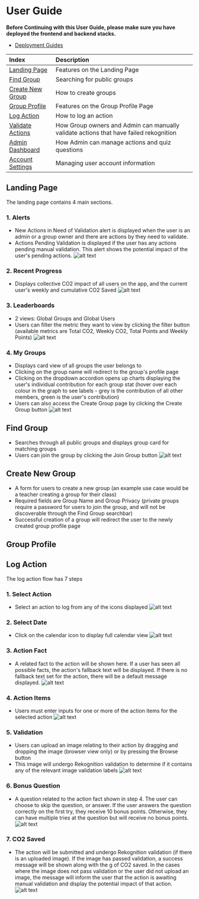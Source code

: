 # User Guide

**Before Continuing with this User Guide, please make sure you have deployed the frontend and backend stacks.**

- [Deployment Guides](./DeploymentGuide.md)

| Index                                 | Description                                                                           |
| :------------------------------------ | :------------------------------------------------------------------------------------ |
| [Landing Page](#Landing-Page)         | Features on the Landing Page                                                          |
| [Find Group](#Find-Group)             | Searching for public groups                                                           |
| [Create New Group](#Create-New-Group) | How to create groups                                                                  |
| [Group Profile](#Group-Profile)       | Features on the Group Profile Page                                                    |
| [Log Action](#Log-Action)             | How to log an action                                                                  |
| [Validate Actions](#Validate-Actions) | How Group owners and Admin can manually validate actions that have failed rekognition |
| [Admin Dashboard](#Admin-Dashboard)   | How Admin can manage actions and quiz questions                                       |
| [Account Settings](#Account-Settings) | Managing user account information                                                     |

## Landing Page

The landing page contains 4 main sections.

### 1. Alerts

- New Actions in Need of Validation alert is displayed when the user is an admin or a group owner and there are actions by they need to validate.
- Actions Pending Validation is displayed if the user has any actions pending manual validation. This alert shows the potential impact of the user's pending actions.
  ![alt text](images/landing0.png)

### 2. Recent Progress

- Displays collective CO2 impact of all users on the app, and the current user's weekly and cumulative CO2 Saved
  ![alt text](images/landing1.png)

### 3. Leaderboards

- 2 views: Global Groups and Global Users
- Users can filter the metric they want to view by clicking the filter button (available metrics are Total CO2, Weekly CO2, Total Points and Weekly Points)
  ![alt text](images/landing2.png)

### 4. My Groups

- Displays card view of all groups the user belongs to
- Clicking on the group name will redirect to the group's profile page
- Clicking on the dropdown accordion opens up charts displaying the user's individual contribution for each group stat (hover over each colour in the graph to see labels - grey is the contribution of all other members, green is the user's contribution)
- Users can also access the Create Group page by clicking the Create Group button
  ![alt text](images/landing3.png)

## Find Group

- Searches through all public groups and displays group card for matching groups
- Users can join the group by clicking the Join Group button
  ![alt text](images/find_group.png)

## Create New Group

- A form for users to create a new group (an example use case would be a teacher creating a group for their class)
- Required fields are Group Name and Group Privacy (private groups require a password for users to join the group, and will not be discoverable through the Find Group searchbar)
- Successful creation of a group will redirect the user to the newly created group profile page

## Group Profile

## Log Action

The log action flow has 7 steps

### 1. Select Action

- Select an action to log from any of the icons displayed
  ![alt text](images/log_action0.png)

### 2. Select Date

- Click on the calendar icon to display full calendar view
  ![alt text](images/log_action1.png)

### 3. Action Fact

- A related fact to the action will be shown here. If a user has seen all possible facts, the action's fallback text will be displayed. If there is no fallback text set for the action, there will be a default message displayed.
  ![alt text](images/log_action2.png)

### 4. Action Items

- Users must enter inputs for one or more of the action items for the selected action
  ![alt text](images/log_action3.png)

### 5. Validation

- Users can upload an image relating to their action by dragging and dropping the image (browser view only) or by pressing the Browse button
- This image will undergo Rekognition validation to determine if it contains any of the relevant image validation labels
  ![alt text](images/log_action4.png)

### 6. Bonus Question

- A question related to the action fact shown in step 4. The user can choose to skip the question, or answer. If the user answers the question correctly on the first try, they receive 10 bonus points. Otherwise, they can have multiple tries at the question but will receive no bonus points.
  ![alt text](images/log_action5.png)

### 7. CO2 Saved

- The action will be submitted and undergo Rekognition validation (if there is an uploaded image). If the image has passed validation, a success message will be shown along with the g of CO2 saved. In the cases where the image does not pass validation or the user did not upload an image, the message will inform the user that the action is awaiting manual validation and display the potential impact of that action.
  ![alt text](images/log_action6.png)
